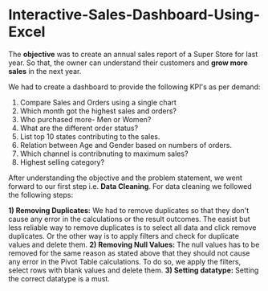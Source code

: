 # Interactive-Sales-Dashboard-Using-Excel
The **objective** was to create an annual sales report of a Super Store for last year. So that, the owner can understand their customers and **grow more sales** in the next year.

We had to create a dashboard to provide the following KPI's as per demand:
1) Compare Sales and Orders using a single chart
2) Which month got the highest sales and orders?
3) Who purchased more- Men or Women?
4) What are the different order status?
5) List top 10 states contributing to the sales.
6) Relation between Age and Gender based on numbers of orders.
7) Which channel is contribnuting to maximum sales?
8) Highest selling category?

After understanding the objective and the problem statement, we went forward to our first step i.e. **Data Cleaning**. For data cleaning we followed the following steps:

**1) Removing Duplicates:** We had to remove duplicates so that they don't cause any error in the calculations or the result outcomes. The easist but less reliable way to remove duplicates is to select all data and click remove duplicates. Or the other way is to apply filters and check for duplicate values and delete them.
**2) Removing Null Values:** The null values has to be removed for the same reason as stated above that they should not cause any error in the Pivot Table calculations. To do so, we apply the filters, select rows with blank values and delete them.
**3) Setting datatype:** Setting the correct datatype is a must. 
